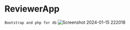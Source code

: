 # ReviewerApp
```Bootstrap and php for db```
![Screenshot 2024-01-15 222018](https://github.com/JhayJo9/ReviewerApp/assets/110433055/725e586f-cfad-4f05-937a-ee66a52796e0) 
